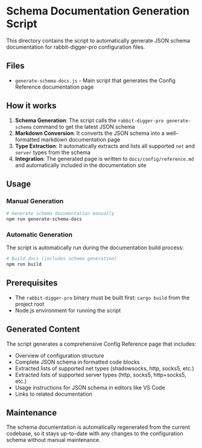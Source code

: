 # Schema Documentation Generation Script

This directory contains the script to automatically generate JSON schema documentation for rabbit-digger-pro configuration files.

## Files

- `generate-schema-docs.js` - Main script that generates the Config Reference documentation page

## How it works

1. **Schema Generation**: The script calls the `rabbit-digger-pro generate-schema` command to get the latest JSON schema
2. **Markdown Conversion**: It converts the JSON schema into a well-formatted markdown documentation page
3. **Type Extraction**: It automatically extracts and lists all supported `net` and `server` types from the schema
4. **Integration**: The generated page is written to `docs/config/reference.md` and automatically included in the documentation site

## Usage

### Manual Generation

```bash
# Generate schema documentation manually
npm run generate-schema-docs
```

### Automatic Generation

The script is automatically run during the documentation build process:

```bash
# Build docs (includes schema generation)
npm run build
```

## Prerequisites

- The `rabbit-digger-pro` binary must be built first: `cargo build` from the project root
- Node.js environment for running the script

## Generated Content

The script generates a comprehensive Config Reference page that includes:

- Overview of configuration structure
- Complete JSON schema in formatted code blocks
- Extracted lists of supported net types (shadowsocks, http, socks5, etc.)
- Extracted lists of supported server types (http, socks5, http+socks5, etc.)
- Usage instructions for JSON schema in editors like VS Code
- Links to related documentation

## Maintenance

The schema documentation is automatically regenerated from the current codebase, so it stays up-to-date with any changes to the configuration schema without manual maintenance.